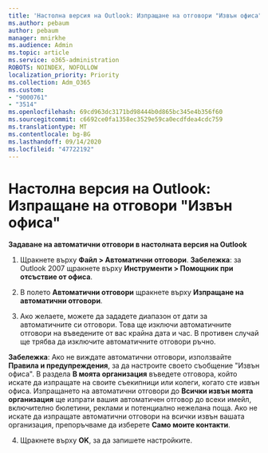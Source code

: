 ```yaml
---
title: 'Настолна версия на Outlook: Изпращане на отговори "Извън офиса"'
ms.author: pebaum
author: pebaum
manager: mnirkhe
ms.audience: Admin
ms.topic: article
ms.service: o365-administration
ROBOTS: NOINDEX, NOFOLLOW
localization_priority: Priority
ms.collection: Adm_O365
ms.custom:
- "9000761"
- "3514"
ms.openlocfilehash: 69cd963dc3171bd98444b0d865bc345e4b356f60
ms.sourcegitcommit: c6692ce0fa1358ec3529e59ca0ecdfdea4cdc759
ms.translationtype: MT
ms.contentlocale: bg-BG
ms.lasthandoff: 09/14/2020
ms.locfileid: "47722192"
---
```

# <a name="outlook-desktop-send-out-of-office-replies"></a>Настолна версия на Outlook: Изпращане на отговори "Извън офиса"

**Задаване на автоматични отговори в настолната версия на Outlook**

1. Щракнете върху **Файл > Автоматични отговори**. **Забележка**: за Outlook 2007 щракнете върху **Инструменти > Помощник при отсъствие от офиса**.

2. В полето **Автоматични отговори** щракнете върху **Изпращане на автоматични отговори**.

3. Ако желаете, можете да зададете диапазон от дати за автоматичните си отговори. Това ще изключи автоматичните отговори на въведените от вас крайна дата и час. В противен случай ще трябва да изключите автоматичните отговори ръчно.

**Забележка**: Ако не виждате автоматични отговори, използвайте **Правила и предупреждения**, за да настроите своето съобщение "Извън офиса". В раздела **В моята организация** въведете отговора, който искате да изпращате на своите съекипници или колеги, когато сте извън офиса. Изпращането на автоматични отговори до **Всички извън моята организация** ще изпрати вашия автоматичен отговор до всеки имейл, включително бюлетини, реклами и потенциално нежелана поща. Ако не искате да изпращате автоматични отговори на всички извън вашата организация, препоръчваме да изберете **Само моите контакти**.

4. Щракнете върху **OK**, за да запишете настройките.
